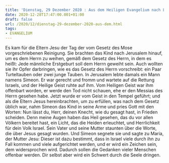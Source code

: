 ```yaml
---
title: 'Dienstag, 29 Dezember 2020 : Aus dem Heiligen Evangelium nach Lukas - Lk 2,22-35.'
date: 2020-12-28T17:47:00.001+01:00
draft: false
url: /2020/12/dienstag-29-dezember-2020-aus-dem.html
tags: 
- EVANGELIUM
---
```


Es kam für die Eltern Jesu der Tag der vom Gesetz des Mose vorgeschriebenen Reinigung. Sie brachten das Kind nach Jerusalem hinauf, um es dem Herrn zu weihen, gemäß dem Gesetz des Herrn, in dem es heißt: Jede männliche Erstgeburt soll dem Herrn geweiht sein. Auch wollten sie ihr Opfer darbringen, wie es das Gesetz des Herrn vorschreibt: ein Paar Turteltauben oder zwei junge Tauben. In Jerusalem lebte damals ein Mann namens Simeon. Er war gerecht und fromm und wartete auf die Rettung Israels, und der Heilige Geist ruhte auf ihm. Vom Heiligen Geist war ihm offenbart worden, er werde den Tod nicht schauen, ehe er den Messias des Herrn gesehen habe. Jetzt wurde er vom Geist in den Tempel geführt; und als die Eltern Jesus hereinbrachten, um zu erfüllen, was nach dem Gesetz üblich war, nahm Simeon das Kind in seine Arme und pries Gott mit den Worten: Nun lässt du, Herr, deinen Knecht, wie du gesagt hast, in Frieden scheiden. Denn meine Augen haben das Heil gesehen, das du vor allen Völkern bereitet hast, ein Licht, das die Heiden erleuchtet, und Herrlichkeit für dein Volk Israel. Sein Vater und seine Mutter staunten über die Worte, die über Jesus gesagt wurden. Und Simeon segnete sie und sagte zu Maria, der Mutter Jesu: Dieser ist dazu bestimmt, dass in Israel viele durch ihn zu Fall kommen und viele aufgerichtet werden, und er wird ein Zeichen sein, dem widersprochen wird. Dadurch sollen die Gedanken vieler Menschen offenbar werden. Dir selbst aber wird ein Schwert durch die Seele dringen.